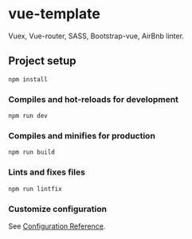 # vue-template
Vuex, Vue-router, SASS, Bootstrap-vue, AirBnb linter. 

## Project setup
```
npm install
```

### Compiles and hot-reloads for development
```
npm run dev
```

### Compiles and minifies for production
```
npm run build
```

### Lints and fixes files
```
npm run lintfix
```

### Customize configuration
See [Configuration Reference](https://cli.vuejs.org/config/).
